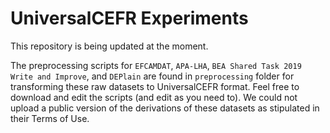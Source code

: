 # UniversalCEFR Experiments

This repository is being updated at the moment. 

The preprocessing scripts for `EFCAMDAT`, `APA-LHA`, `BEA Shared Task 2019 Write and Improve`, and `DEPlain` are found in `preprocessing` folder for transforming these raw datasets to UniversalCEFR format. Feel free to download and edit the scripts (and edit as you need to). We could not upload a public version of the derivations of these datasets as stipulated in their Terms of Use. 


